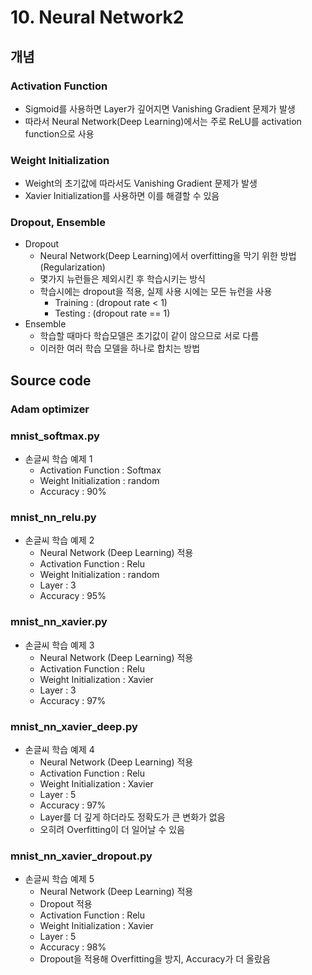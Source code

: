 # 10. Neural Network2

## 개념

### Activation Function

- Sigmoid를 사용하면 Layer가 깊어지면 Vanishing Gradient 문제가 발생
- 따라서 Neural Network(Deep Learning)에서는 주로 ReLU를 activation function으로 사용

### Weight Initialization

- Weight의 초기값에 따라서도 Vanishing Gradient 문제가 발생
- Xavier Initialization를 사용하면 이를 해결할 수 있음

### Dropout, Ensemble

- Dropout
  - Neural Network(Deep Learning)에서 overfitting을 막기 위한 방법(Regularization)
  - 몇가지 뉴런들은 제외시킨 후 학습시키는 방식
  - 학습시에는 dropout을 적용, 실제 사용 시에는 모든 뉴런을 사용
    - Training : (dropout rate < 1)
    - Testing : (dropout rate == 1)
- Ensemble
  - 학습할 때마다 학습모델은 초기값이 같이 않으므로 서로 다름
  - 이러한 여러 학습 모델을 하나로 합치는 방법

## Source code

### Adam optimizer

### mnist_softmax.py

- 손글씨 학습 예제 1
  - Activation Function : Softmax
  - Weight Initialization : random 
  - Accuracy : 90%

### mnist_nn_relu.py

- 손글씨 학습 예제 2
  - Neural Network (Deep Learning) 적용
  - Activation Function : Relu
  - Weight Initialization : random
  - Layer : 3
  - Accuracy : 95%

### mnist_nn_xavier.py

- 손글씨 학습 예제 3
  - Neural Network (Deep Learning) 적용
  - Activation Function : Relu
  - Weight Initialization : Xavier
  - Layer : 3
  - Accuracy : 97%

### mnist_nn_xavier_deep.py

- 손글씨 학습 예제 4
  - Neural Network (Deep Learning) 적용
  - Activation Function : Relu
  - Weight Initialization : Xavier
  - Layer : 5
  - Accuracy : 97%
  - Layer를 더 깊게 하더라도 정확도가 큰 변화가 없음
  - 오히려 Overfitting이 더 일어날 수 있음

### mnist_nn_xavier_dropout.py

- 손글씨 학습 예제 5
  - Neural Network (Deep Learning) 적용
  - Dropout 적용
  - Activation Function : Relu
  - Weight Initialization : Xavier
  - Layer : 5
  - Accuracy : 98%
  - Dropout을 적용해 Overfitting을 방지, Accuracy가 더 올랐음

